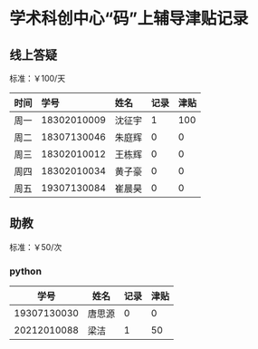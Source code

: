 # 学术科创中心“码”上辅导津贴记录

## 线上答疑

标准：￥100/天  

| 时间 | 学号 | 姓名   | 记录 | 津贴 |
| ---- | :--- | :----- | ---- | ---- |
| 周一 |18302010009| 沈征宇 | 1    | 100    |
| 周二 |18307130046| 朱庭辉 | 0    | 0    |
| 周三 |18302010012| 王栋辉 | 0    | 0    |
| 周四 |18302010034| 黄子豪 | 0    | 0    |
| 周五 |19307130084| 崔晨昊 | 0    | 0    |

## 助教

标准：￥50/次

### python

| 学号        | 姓名   | 记录 | 津贴 |
| ----------- | ------ | ---- | ---- |
| 19307130030 | 唐思源 | 0    | 0    |
| 20212010088 | 梁洁   | 1    | 50    |

